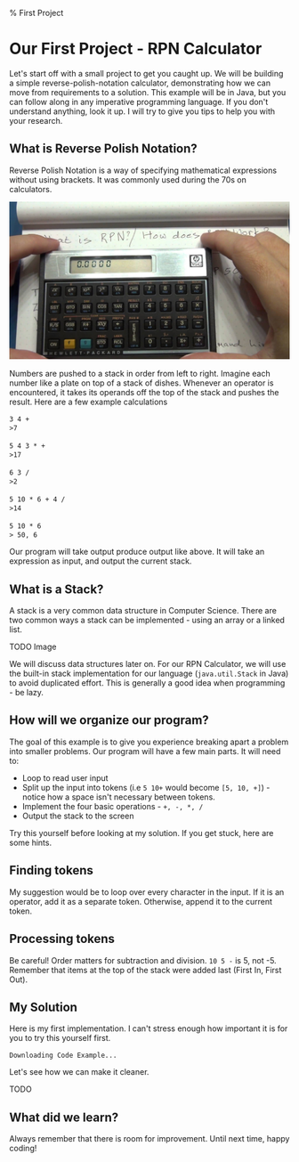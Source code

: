 % First Project
# Our First Project - RPN Calculator #

Let's start off with a small project to get you caught up. We will be building a simple reverse-polish-notation calculator, demonstrating how we can move from requirements to a solution. This example will be in Java, but you can follow along in any imperative programming language. If you don't understand anything, look it up. I will try to give you tips to help you with your research.

## What is Reverse Polish Notation?

Reverse Polish Notation is a way of specifying mathematical expressions without using brackets. It was commonly used during the 70s on calculators.

![RPN Calculator - [more](https://www.youtube.com/watch?v=feddLrXonpQ)](images/01/rpn.jpg)

Numbers are pushed to a stack in order from left to right. Imagine each number like a plate on top of a stack of dishes. Whenever an operator is encountered, it takes its operands off the top of the stack and pushes the result. Here are a few example calculations

~~~
3 4 +
>7

5 4 3 * +
>17

6 3 /
>2

5 10 * 6 + 4 /
>14

5 10 * 6
> 50, 6
~~~

Our program will take output produce output like above. It will take an expression as input, and output the current stack.

## What is a Stack?

A stack is a very common data structure in Computer Science. There are two common ways a stack can be implemented - using an array or a linked list.

TODO Image

We will discuss data structures later on. For our RPN Calculator, we will use the built-in stack implementation for our language (`java.util.Stack` in Java) to avoid duplicated effort. This is generally a good idea when programming - be lazy.

## How will we organize our program?

The goal of this example is to give you experience breaking apart a problem into smaller problems. Our program will have a few main parts. It will need to:

- Loop to read user input
- Split up the input into tokens (i.e `5 10+` would become `[5, 10, +]`) - notice how a space isn't necessary between tokens.
- Implement the four basic operations - `+, -, *, /`
- Output the stack to the screen

Try this yourself before looking at my solution. If you get stuck, here are some hints.

## Finding tokens

My suggestion would be to loop over every character in the input. If it is an operator, add it as a separate token. Otherwise, append it to the current token.

## Processing tokens

Be careful! Order matters for subtraction and division. `10 5 -` is 5, not -5. Remember that items at the top of the stack were added last (First In, First Out).

## My Solution

Here is my first implementation. I can't stress enough how important it is for you to try this yourself first.

<pre><code class="ext-code java" data-src="examples/01/src/RPN.java">Downloading Code Example...</code></pre>

Let's see how we can make it cleaner. 
 
TODO

## What did we learn?

Always remember that there is room for improvement. Until next time, happy coding!

